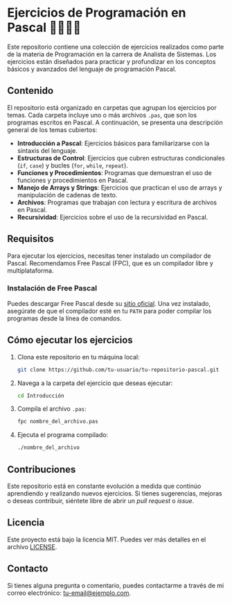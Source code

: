 # Ejercicios de Programación en Pascal 👨🏻‍💻🤩

Este repositorio contiene una colección de ejercicios realizados como parte de la materia de Programación en la carrera de Analista de Sistemas. Los ejercicios están diseñados para practicar y profundizar en los conceptos básicos y avanzados del lenguaje de programación Pascal.

## Contenido

El repositorio está organizado en carpetas que agrupan los ejercicios por temas. Cada carpeta incluye uno o más archivos `.pas`, que son los programas escritos en Pascal. A continuación, se presenta una descripción general de los temas cubiertos:

- **Introducción a Pascal**: Ejercicios básicos para familiarizarse con la sintaxis del lenguaje.
- **Estructuras de Control**: Ejercicios que cubren estructuras condicionales (`if`, `case`) y bucles (`for`, `while`, `repeat`).
- **Funciones y Procedimientos**: Programas que demuestran el uso de funciones y procedimientos en Pascal.
- **Manejo de Arrays y Strings**: Ejercicios que practican el uso de arrays y manipulación de cadenas de texto.
- **Archivos**: Programas que trabajan con lectura y escritura de archivos en Pascal.
- **Recursividad**: Ejercicios sobre el uso de la recursividad en Pascal.

## Requisitos

Para ejecutar los ejercicios, necesitas tener instalado un compilador de Pascal. Recomendamos Free Pascal (FPC), que es un compilador libre y multiplataforma.

### Instalación de Free Pascal

Puedes descargar Free Pascal desde su [sitio oficial](https://www.freepascal.org/). Una vez instalado, asegúrate de que el compilador esté en tu `PATH` para poder compilar los programas desde la línea de comandos.

## Cómo ejecutar los ejercicios

1. Clona este repositorio en tu máquina local:
    ```bash
    git clone https://github.com/tu-usuario/tu-repositorio-pascal.git
    ```

2. Navega a la carpeta del ejercicio que deseas ejecutar:
    ```bash
    cd Introducción
    ```

3. Compila el archivo `.pas`:
    ```bash
    fpc nombre_del_archivo.pas
    ```

4. Ejecuta el programa compilado:
    ```bash
    ./nombre_del_archivo
    ```

## Contribuciones

Este repositorio está en constante evolución a medida que continúo aprendiendo y realizando nuevos ejercicios. Si tienes sugerencias, mejoras o deseas contribuir, siéntete libre de abrir un *pull request* o *issue*.

## Licencia

Este proyecto está bajo la licencia MIT. Puedes ver más detalles en el archivo [LICENSE](LICENSE).

## Contacto

Si tienes alguna pregunta o comentario, puedes contactarme a través de mi correo electrónico: [tu-email@ejemplo.com](mailto:tu-email@ejemplo.com).
